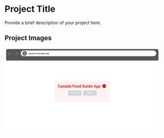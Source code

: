 # Project Title

Provide a brief description of your project here.

## Project Images

![Image 1](UI/page1.png)

